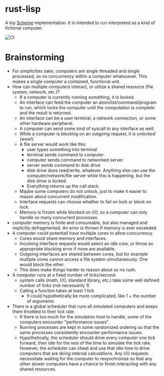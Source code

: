 # rust-lisp

A toy [Scheme](https://en.wikipedia.org/wiki/Scheme_(programming_language)) implementation.
It is intended to run interpreted as a kind of fictional computer.

![CI](https://github.com/dchiquito/rust-lisp/actions/workflows/testing.yml/badge.svg)

# Brainstorming
* For simplicities sake, computers are single threaded and single processed, so no concurrency within a computer whatsoever.
  This makes a single computer a contained, functional unit.
* How can multiple computers interact, or utilize a shared resource (file system, network, etc.)?
  * If a computer is currently running something, it is locked.
  * An interface can feed the computer an atom/list/command/program to run, which locks the computer until the computation is complete and the result is returned.
  * An interface can be a user terminal, a network connection, or some other hardware peripheral.
  * A computer can send some kind of syscall to any interface as well.
  * While a computer is blocking on an outgoing request, it is _unlocked_ (wow!)
  * A file server would work like this:
    * user types something into terminal
    * terminal sends command to computer
    * computer sends command to networked server
    * server sends command to disk drive
    * disk drive does read/write, whatever. Anything else can use the computer/network/file server while this is happening, but the disk drive is locked.
    * Everything returns up the call stack.
  * Maybe some computers do not unlock, just to make it easier to reason about concurrent modification.
  * Interface requests can choose whether to fail on lock or block on lock.
  * Memory is frozen while blocked on I/O, so a computer can only handle so many concurrent processes.
* computer memory is finite and consumable, but also managed and implicitly defragmented. An error is thrown if memory is ever exceeded.
* A computer could potentiall have multiple cores to allow concurrency.
  * Cores would share memory and interfaces.
  * Incoming interface requests would select an idle core, or throw an appropriate blocking error if none are available.
  * Outgoing interfaces are shared between cores, but for example multiple cores cannot access a file system simultaneously. One would block the other.
  * This does make things harder to reason about so no rush.
* A computer runs at a fixed number of ticks/second.
  * system calls (math, I/O, standard library, etc.) take some well defined number of ticks (not necessarily 1)
  * Calling a function takes at least 1 tick
    * It could hypothetically be more complicated, like 1 + the number of arguments
* There is a global scheduler that runs all simulated computers and keeps them throttled to their tick rate.
  * If there is too much for the simulation host to handle, some of the computers encounter "performance issues".
  * Running processes are kept in some randomized ordering so that the same processes consistently encounter performance issues.
  * Hypothetically, the scheduler should drive every computer one tick forward, then idle for the rest of the time to simulate the tick rate.
    However, the scheduler can cheat and use that idle time to drive computers that are doing internal calculations.
    Any I/O requests necessitate waiting for the computer to resynchronize so that any other slower computers have a chance to finish interacting with any shared resources.